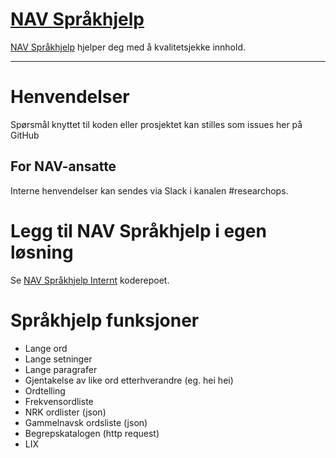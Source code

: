 [NAV Språkhjelp](https://navikt.github.io/spraksjekk/)
================

[NAV Språkhjelp](https://navikt.github.io/spraksjekk/) hjelper deg med å kvalitetsjekke innhold.

---

# Henvendelser

Spørsmål knyttet til koden eller prosjektet kan stilles som issues her på GitHub

## For NAV-ansatte

Interne henvendelser kan sendes via Slack i kanalen #researchops.

# Legg til NAV Språkhjelp i egen løsning
Se [NAV Språkhjelp Internt](https://github.com/navikt/sprakhjelp-internt) koderepoet.

# Språkhjelp funksjoner

- Lange ord
- Lange setninger
- Lange paragrafer
- Gjentakelse av like ord etterhverandre (eg. hei hei)
- Ordtelling
- Frekvensordliste
- NRK ordlister (json)
- Gammelnavsk ordsliste (json)
- Begrepskatalogen (http request)
- LIX